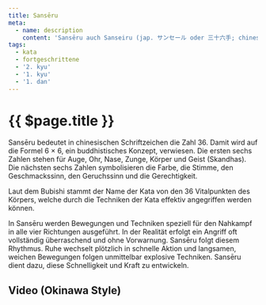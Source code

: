 ```yaml
---
title: Sansēru
meta:
  - name: description 
    content: 'Sansēru auch Sanseiru (jap. サンセール oder 三十六手; chinesisch 三十六, Pinyin sānshíliù) wird auch als die „Drachen-Kata“ bezeichnet.' 
tags:
  - kata
  - fortgeschrittene
  - '2. kyu'
  - '1. kyu'
  - '1. dan'
---
```


# {{ $page.title }}

<ShowDescription />

Sansēru bedeutet in chinesischen Schriftzeichen die Zahl 36. Damit wird auf die Formel 6 × 6, ein buddhistisches Konzept, verwiesen. Die ersten sechs Zahlen stehen für Auge, Ohr, Nase, Zunge, Körper und Geist (Skandhas). Die nächsten sechs Zahlen symbolisieren die Farbe, die Stimme, den Geschmackssinn, den Geruchssinn und die Gerechtigkeit.

Laut dem Bubishi stammt der Name der Kata von den 36 Vitalpunkten des Körpers, welche durch die Techniken der Kata effektiv angegriffen werden können.

In Sansēru werden Bewegungen und Techniken speziell für den Nahkampf in alle vier Richtungen ausgeführt. In der Realität erfolgt ein Angriff oft vollständig überraschend und ohne Vorwarnung. Sansēru folgt diesem Rhythmus. Ruhe wechselt plötzlich in schnelle Aktion und langsamen, weichen Bewegungen folgen unmittelbar explosive Techniken. Sansēru dient dazu, diese Schnelligkeit und Kraft zu entwickeln.

## Video (Okinawa Style)

<YouTube videoid="LdbxQinYfXo" />